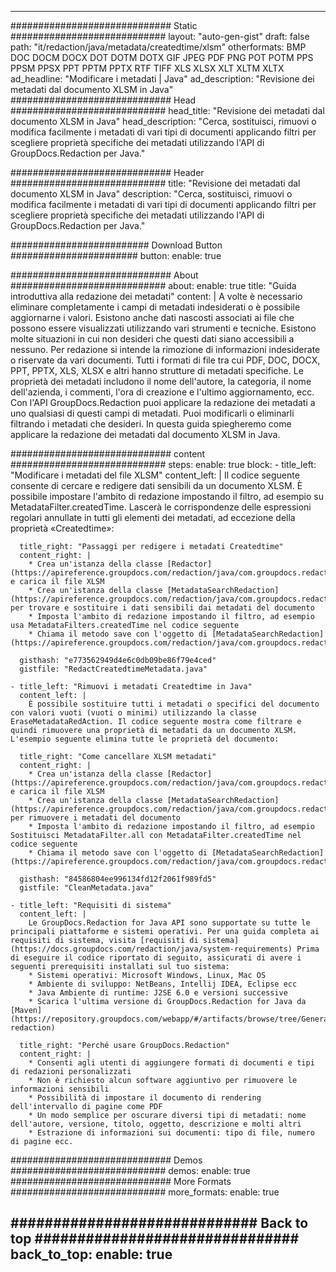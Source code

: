 
---
############################# Static ############################
layout: "auto-gen-gist" 
draft: false
path: "it/redaction/java/metadata/createdtime/xlsm"
otherformats: BMP DOC DOCM DOCX DOT DOTM DOTX GIF JPEG PDF PNG POT POTM PPS PPSM PPSX PPT PPTM PPTX RTF TIFF XLS XLSX XLT XLTM XLTX  
ad_headline: "Modificare i metadati | Java"
ad_description: "Revisione dei metadati dal documento XLSM in Java"
############################# Head ############################
head_title: "Revisione dei metadati dal documento XLSM in Java"
head_description: "Cerca, sostituisci, rimuovi o modifica facilmente i metadati di vari tipi di documenti applicando filtri per scegliere proprietà specifiche dei metadati utilizzando l'API di GroupDocs.Redaction per Java."

############################# Header ############################
title: "Revisione dei metadati dal documento XLSM in Java"
description: "Cerca, sostituisci, rimuovi o modifica facilmente i metadati di vari tipi di documenti applicando filtri per scegliere proprietà specifiche dei metadati utilizzando l'API di GroupDocs.Redaction per Java."

######################### Download Button #######################
button:
    enable: true

############################# About ############################
about:
    enable: true
    title: "Guida introduttiva alla redazione dei metadati"
    content: |
        A volte è necessario eliminare completamente i campi di metadati indesiderati o è possibile aggiornarne i valori. Esistono anche dati nascosti associati ai file che possono essere visualizzati utilizzando vari strumenti e tecniche. Esistono molte situazioni in cui non desideri che questi dati siano accessibili a nessuno. Per redazione si intende la rimozione di informazioni indesiderate o riservate da vari documenti. Tutti i formati di file tra cui PDF, DOC, DOCX, PPT, PPTX, XLS, XLSX e altri hanno strutture di metadati specifiche. Le proprietà dei metadati includono il nome dell'autore, la categoria, il nome dell'azienda, i commenti, l'ora di creazione e l'ultimo aggiornamento, ecc. Con l'API GroupDocs.Redaction puoi applicare la redazione dei metadati a uno qualsiasi di questi campi di metadati. Puoi modificarli o eliminarli filtrando i metadati che desideri. In questa guida spiegheremo come applicare la redazione dei metadati dal documento XLSM in Java.

############################# content ############################
steps:
    enable: true
    block:
    - title_left: "Modificare i metadati del file XLSM"
      content_left: |
        Il codice seguente consente di cercare e redigere dati sensibili da un documento XLSM. È possibile impostare l'ambito di redazione impostando il filtro, ad esempio su MetadataFilter.createdTime. Lascerà le corrispondenze delle espressioni regolari annullate in tutti gli elementi dei metadati, ad eccezione della proprietà «Createdtime»: 

      title_right: "Passaggi per redigere i metadati Createdtime"
      content_right: |
        * Crea un'istanza della classe [Redactor](https://apireference.groupdocs.com/redaction/java/com.groupdocs.redaction/Redactor) e carica il file XLSM
        * Crea un'istanza della classe [MetadataSearchRedaction](https://apireference.groupdocs.com/redaction/java/com.groupdocs.redaction.redactions/MetadataSearchRedaction) per trovare e sostituire i dati sensibili dai metadati del documento
        * Imposta l'ambito di redazione impostando il filtro, ad esempio usa MetadataFilters.createdTime nel codice seguente
        * Chiama il metodo save con l'oggetto di [MetadataSearchRedaction](https://apireference.groupdocs.com/redaction/java/com.groupdocs.redaction.redactions/MetadataSearchRedaction) 

      gisthash: "e773562949d4e6c0db09be86f79e4ced"
      gistfile: "RedactCreatedtimeMetadata.java"
      
    - title_left: "Rimuovi i metadati Createdtime in Java"
      content_left: |
        È possibile sostituire tutti i metadati o specifici del documento con valori vuoti (vuoti o minimi) utilizzando la classe EraseMetadataRedAction. Il codice seguente mostra come filtrare e quindi rimuovere una proprietà di metadati da un documento XLSM. L'esempio seguente elimina tutte le proprietà del documento: 
        
      title_right: "Come cancellare XLSM metadati"
      content_right: |
        * Crea un'istanza della classe [Redactor](https://apireference.groupdocs.com/redaction/java/com.groupdocs.redaction/Redactor) e carica il file XLSM
        * Crea un'istanza della classe [MetadataSearchRedaction](https://apireference.groupdocs.com/redaction/java/com.groupdocs.redaction.redactions/MetadataSearchRedaction) per rimuovere i metadati del documento
        * Imposta l'ambito di redazione impostando il filtro, ad esempio Sostituisci MetadataFilter.all con MetadataFilter.createdTime nel codice seguente
        * Chiama il metodo save con l'oggetto di [MetadataSearchRedaction](https://apireference.groupdocs.com/redaction/java/com.groupdocs.redaction.redactions/MetadataSearchRedaction) 
        
      gisthash: "84586804ee996134fd12f2061f989fd5"
      gistfile: "CleanMetadata.java"

    - title_left: "Requisiti di sistema"
      content_left: |
        Le GroupDocs.Redaction for Java API sono supportate su tutte le principali piattaforme e sistemi operativi. Per una guida completa ai requisiti di sistema, visita [requisiti di sistema](https://docs.groupdocs.com/redaction/java/system-requirements) Prima di eseguire il codice riportato di seguito, assicurati di avere i seguenti prerequisiti installati sul tuo sistema:
        * Sistemi operativi: Microsoft Windows, Linux, Mac OS
        * Ambiente di sviluppo: NetBeans, Intellij IDEA, Eclipse ecc
        * Java Ambiente di runtime: J2SE 6.0 e versioni successive
        * Scarica l'ultima versione di GroupDocs.Redaction for Java da [Maven](https://repository.groupdocs.com/webapp/#/artifacts/browse/tree/General/repo/com/groupdocs/groupdocs-redaction)
        
      title_right: "Perché usare GroupDocs.Redaction"
      content_right: |
        * Consenti agli utenti di aggiungere formati di documenti e tipi di redazioni personalizzati
        * Non è richiesto alcun software aggiuntivo per rimuovere le informazioni sensibili
        * Possibilità di impostare il documento di rendering dell'intervallo di pagine come PDF
        * Un modo semplice per oscurare diversi tipi di metadati: nome dell'autore, versione, titolo, oggetto, descrizione e molti altri
        * Estrazione di informazioni sui documenti: tipo di file, numero di pagine ecc.
        

############################# Demos ############################
demos:
    enable: true
############################# More Formats ############################
more_formats:
    enable: true

############################# Back to top ###############################
back_to_top:
    enable: true
---